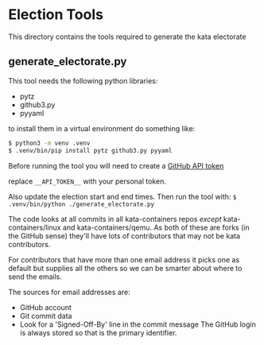 
# Election Tools

This directory contains the tools required to generate the kata electorate

## generate_electorate.py

This tool needs the following python libraries:

* pytz
* github3.py
* pyyaml

to install them in a virtual environment do something like:

```bash
$ python3 -m venv .venv
$ .venv/bin/pip install pytz github3.py pyyaml
```

Before running the tool you will need to create a
[GitHub API token](https://github.blog/2013-05-16-personal-api-tokens/)

replace ``__API_TOKEN__`` with your personal token.

Also update the election start and end times.  Then run the tool with:
``$ .venv/bin/python ./generate_electorate.py``

The code looks at all commits in all kata-containers repos *except*
kata-containers/linux and kata-containers/qemu.  As both of these are forks
(in the GitHub sense) they'll have lots of contributors that may not be kata
contributors.

For contributors that have more than one email address it picks one as default
but supplies all the others so  we can be smarter about where to send the
emails.

The sources for email addresses are:
* GitHub account
* Git commit data
* Look for a 'Signed-Off-By' line in the commit message
The GitHub login is always stored so that is the primary identifier.
